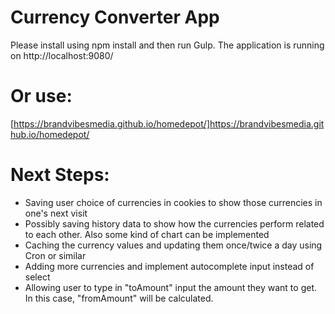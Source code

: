 # Currency Converter App
Please install using npm install and then run Gulp. The application is running on http://localhost:9080/

# Or use:
[https://brandvibesmedia.github.io/homedepot/]https://brandvibesmedia.github.io/homedepot/

# Next Steps: 
- Saving user choice of currencies in cookies to show those currencies in one's next visit
- Possibly saving history data to show how the currencies perform related to each other. Also some kind of chart can be implemented
- Caching the currency values and updating them once/twice a day using Cron or similar 
- Adding more currencies and implement autocomplete input instead of select
- Allowing user to type in "toAmount" input the amount they want to get. In this case, "fromAmount" will be calculated.

